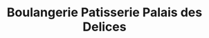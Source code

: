 ---
title: "Boulangerie Patisserie Palais des Delices"
url: /cayenne/boulangerie-patisserie-palais-des-delices/
shop: boulangerie
---
